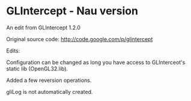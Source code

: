 GLIntercept - Nau version
===

An edit from GLIntercept 1.2.0

Original source code: http://code.google.com/p/glintercept

Edits:

Configuration can be changed as long you have access to GLInterceot's static lib (OpenGL32.lib).

Added a few reversion operations.

gliLog is not automatically created.